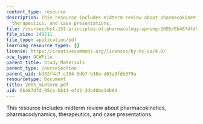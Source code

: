 ```yaml
---
content_type: resource
description: This resource includes midterm review about pharmacokinetics, pharmacodynamics,
  therapeutics, and case presentations.
file: /courses/hst-151-principles-of-pharmacology-spring-2005/0b487dfd95cebb14efd23db40be34b04_2005_midterm.pdf
file_size: 149211
file_type: application/pdf
learning_resource_types: []
license: https://creativecommons.org/licenses/by-nc-sa/4.0/
ocw_type: OCWFile
parent_title: Study Materials
parent_type: CourseSection
parent_uid: bd82f4d7-c304-9db7-b38e-d63a9fdb079a
resourcetype: Document
title: 2005_midterm.pdf
uid: 0b487dfd-95ce-bb14-efd2-3db40be34b04
---
```

This resource includes midterm review about pharmacokinetics, pharmacodynamics, therapeutics, and case presentations.